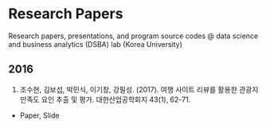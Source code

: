 # Research Papers
Research papers, presentations, and program source codes @ data science and business analytics (DSBA) lab (Korea University)

## 2016
1. 조수현, 김보섭, 박민식, 이기창, 강필성. (2017). 여행 사이트 리뷰를 활용한 관광지 만족도 요인 추출 및 평가. 대한산업공학회지 43(1), 62-71.
  * Paper, Slide
